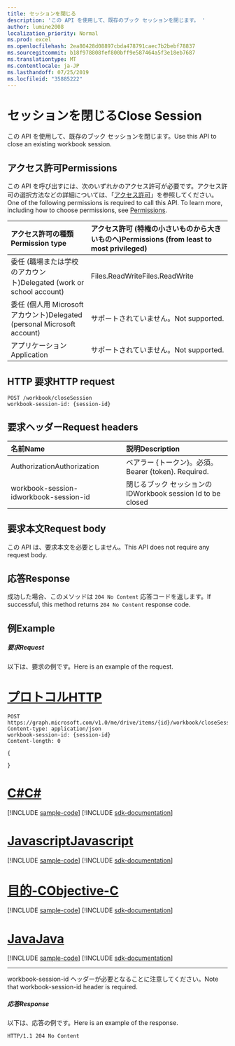 ```yaml
---
title: セッションを閉じる
description: 'この API を使用して、既存のブック セッションを閉じます。 '
author: lumine2008
localization_priority: Normal
ms.prod: excel
ms.openlocfilehash: 2ea80428d08897cbda478791caec7b2bebf78837
ms.sourcegitcommit: b18f978808fef800bff9e587464a5f3e18eb7687
ms.translationtype: MT
ms.contentlocale: ja-JP
ms.lasthandoff: 07/25/2019
ms.locfileid: "35885222"
---
```

# <a name="close-session"></a><span data-ttu-id="5b372-103">セッションを閉じる</span><span class="sxs-lookup"><span data-stu-id="5b372-103">Close Session</span></span>

<span data-ttu-id="5b372-104">この API を使用して、既存のブック セッションを閉じます。</span><span class="sxs-lookup"><span data-stu-id="5b372-104">Use this API to close an existing workbook session.</span></span> 

## <a name="permissions"></a><span data-ttu-id="5b372-105">アクセス許可</span><span class="sxs-lookup"><span data-stu-id="5b372-105">Permissions</span></span>
<span data-ttu-id="5b372-p101">この API を呼び出すには、次のいずれかのアクセス許可が必要です。アクセス許可の選択方法などの詳細については、「[アクセス許可](/graph/permissions-reference)」を参照してください。</span><span class="sxs-lookup"><span data-stu-id="5b372-p101">One of the following permissions is required to call this API. To learn more, including how to choose permissions, see [Permissions](/graph/permissions-reference).</span></span>

|<span data-ttu-id="5b372-108">アクセス許可の種類</span><span class="sxs-lookup"><span data-stu-id="5b372-108">Permission type</span></span>      | <span data-ttu-id="5b372-109">アクセス許可 (特権の小さいものから大きいものへ)</span><span class="sxs-lookup"><span data-stu-id="5b372-109">Permissions (from least to most privileged)</span></span>              |
|:--------------------|:---------------------------------------------------------|
|<span data-ttu-id="5b372-110">委任 (職場または学校のアカウント)</span><span class="sxs-lookup"><span data-stu-id="5b372-110">Delegated (work or school account)</span></span> | <span data-ttu-id="5b372-111">Files.ReadWrite</span><span class="sxs-lookup"><span data-stu-id="5b372-111">Files.ReadWrite</span></span>    |
|<span data-ttu-id="5b372-112">委任 (個人用 Microsoft アカウント)</span><span class="sxs-lookup"><span data-stu-id="5b372-112">Delegated (personal Microsoft account)</span></span> | <span data-ttu-id="5b372-113">サポートされていません。</span><span class="sxs-lookup"><span data-stu-id="5b372-113">Not supported.</span></span>    |
|<span data-ttu-id="5b372-114">アプリケーション</span><span class="sxs-lookup"><span data-stu-id="5b372-114">Application</span></span> | <span data-ttu-id="5b372-115">サポートされていません。</span><span class="sxs-lookup"><span data-stu-id="5b372-115">Not supported.</span></span> |

## <a name="http-request"></a><span data-ttu-id="5b372-116">HTTP 要求</span><span class="sxs-lookup"><span data-stu-id="5b372-116">HTTP request</span></span>
<!-- { "blockType": "ignored" } -->
```http
POST /workbook/closeSession
workbook-session-id: {session-id}
```
## <a name="request-headers"></a><span data-ttu-id="5b372-117">要求ヘッダー</span><span class="sxs-lookup"><span data-stu-id="5b372-117">Request headers</span></span>
| <span data-ttu-id="5b372-118">名前</span><span class="sxs-lookup"><span data-stu-id="5b372-118">Name</span></span>       | <span data-ttu-id="5b372-119">説明</span><span class="sxs-lookup"><span data-stu-id="5b372-119">Description</span></span>|
|:---------------|:----------|
| <span data-ttu-id="5b372-120">Authorization</span><span class="sxs-lookup"><span data-stu-id="5b372-120">Authorization</span></span>  | <span data-ttu-id="5b372-p102">ベアラー {トークン}。必須。</span><span class="sxs-lookup"><span data-stu-id="5b372-p102">Bearer {token}. Required.</span></span> | | <span data-ttu-id="5b372-123">Workbook-Session-Id</span><span class="sxs-lookup"><span data-stu-id="5b372-123">Workbook-Session-Id</span></span>  | <span data-ttu-id="5b372-p103">変更を保持するかどうかを決定するブック セッション ID。省略可能。</span><span class="sxs-lookup"><span data-stu-id="5b372-p103">Workbook session Id that determines if changes are persisted or not. Optional.</span></span>|
| <span data-ttu-id="5b372-126">workbook-session-id</span><span class="sxs-lookup"><span data-stu-id="5b372-126">workbook-session-id</span></span> | <span data-ttu-id="5b372-127">閉じるブック セッションの ID</span><span class="sxs-lookup"><span data-stu-id="5b372-127">Workbook session Id to be closed</span></span> |

## <a name="request-body"></a><span data-ttu-id="5b372-128">要求本文</span><span class="sxs-lookup"><span data-stu-id="5b372-128">Request body</span></span>
<span data-ttu-id="5b372-129">この API は、要求本文を必要としません。</span><span class="sxs-lookup"><span data-stu-id="5b372-129">This API does not require any request body.</span></span>

## <a name="response"></a><span data-ttu-id="5b372-130">応答</span><span class="sxs-lookup"><span data-stu-id="5b372-130">Response</span></span>

<span data-ttu-id="5b372-131">成功した場合、このメソッドは `204 No Content` 応答コードを返します。</span><span class="sxs-lookup"><span data-stu-id="5b372-131">If successful, this method returns `204 No Content` response code.</span></span>

## <a name="example"></a><span data-ttu-id="5b372-132">例</span><span class="sxs-lookup"><span data-stu-id="5b372-132">Example</span></span>
##### <a name="request"></a><span data-ttu-id="5b372-133">要求</span><span class="sxs-lookup"><span data-stu-id="5b372-133">Request</span></span>
<span data-ttu-id="5b372-134">以下は、要求の例です。</span><span class="sxs-lookup"><span data-stu-id="5b372-134">Here is an example of the request.</span></span>

# <a name="httptabhttp"></a>[<span data-ttu-id="5b372-135">プロトコル</span><span class="sxs-lookup"><span data-stu-id="5b372-135">HTTP</span></span>](#tab/http)
<!-- {
  "blockType": "request",
  "name": "close_excel_session"
}-->
```http
POST https://graph.microsoft.com/v1.0/me/drive/items/{id}/workbook/closeSession
Content-type: application/json
workbook-session-id: {session-id}
Content-length: 0

{

}
```
# <a name="ctabcsharp"></a>[<span data-ttu-id="5b372-136">C#</span><span class="sxs-lookup"><span data-stu-id="5b372-136">C#</span></span>](#tab/csharp)
[!INCLUDE [sample-code](../includes/snippets/csharp/close-excel-session-csharp-snippets.md)]
[!INCLUDE [sdk-documentation](../includes/snippets/snippets-sdk-documentation-link.md)]

# <a name="javascripttabjavascript"></a>[<span data-ttu-id="5b372-137">Javascript</span><span class="sxs-lookup"><span data-stu-id="5b372-137">Javascript</span></span>](#tab/javascript)
[!INCLUDE [sample-code](../includes/snippets/javascript/close-excel-session-javascript-snippets.md)]
[!INCLUDE [sdk-documentation](../includes/snippets/snippets-sdk-documentation-link.md)]

# <a name="objective-ctabobjc"></a>[<span data-ttu-id="5b372-138">目的-C</span><span class="sxs-lookup"><span data-stu-id="5b372-138">Objective-C</span></span>](#tab/objc)
[!INCLUDE [sample-code](../includes/snippets/objc/close-excel-session-objc-snippets.md)]
[!INCLUDE [sdk-documentation](../includes/snippets/snippets-sdk-documentation-link.md)]

# <a name="javatabjava"></a>[<span data-ttu-id="5b372-139">Java</span><span class="sxs-lookup"><span data-stu-id="5b372-139">Java</span></span>](#tab/java)
[!INCLUDE [sample-code](../includes/snippets/java/close-excel-session-java-snippets.md)]
[!INCLUDE [sdk-documentation](../includes/snippets/snippets-sdk-documentation-link.md)]

---


<span data-ttu-id="5b372-140">workbook-session-id ヘッダーが必要となることに注意してください。</span><span class="sxs-lookup"><span data-stu-id="5b372-140">Note that workbook-session-id header is required.</span></span> 


##### <a name="response"></a><span data-ttu-id="5b372-141">応答</span><span class="sxs-lookup"><span data-stu-id="5b372-141">Response</span></span>
<span data-ttu-id="5b372-142">以下は、応答の例です。</span><span class="sxs-lookup"><span data-stu-id="5b372-142">Here is an example of the response.</span></span> 

<!-- {
  "blockType": "response",
  "truncated": true
} -->
```http
HTTP/1.1 204 No Content
```

<!-- {
  "type": "#page.annotation",
  "suppressions": [
    "Warning: close_excel_session//api-reference/v1.0/api/workbook-closesession.md:
      Request includes a non-standard header: workbook-session-id"
  ]
}-->

